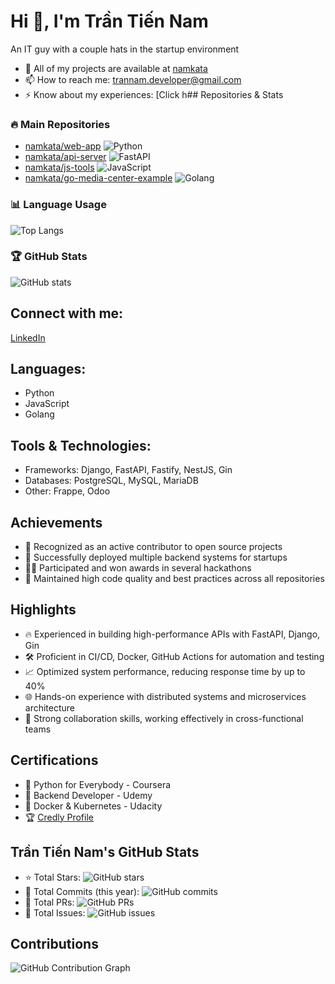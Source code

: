 # Hi 👋, I'm Trần Tiến Nam

An IT guy with a couple hats in the startup environment

- 🌱 All of my projects are available at [namkata](https://github.com/namkata)
- 📫 How to reach me: [trannam.developer@gmail.com](mailto:trannam.developer@gmail.com)
- ⚡ Know about my experiences: [Click h## Repositories & Stats

### 🔥 Main Repositories
- [namkata/web-app](https://github.com/namkata/web-app) ![Python](https://img.shields.io/badge/Python-3776AB?style=flat&logo=python&logoColor=white)
- [namkata/api-server](https://github.com/namkata/fastapi-ex) ![FastAPI](https://img.shields.io/badge/FastAPI-009688?style=flat&logo=fastapi&logoColor=white)
- [namkata/js-tools](https://github.com/namkata/next-duolingo-clone) ![JavaScript](https://img.shields.io/badge/JavaScript-F7DF1E?style=flat&logo=javascript&logoColor=black)
- [namkata/go-media-center-example](https://github.com/namkata/go-media-center-example) ![Golang](https://img.shields.io/badge/Go-00ADD8?style=flat&logo=go&logoColor=white)

### 📊 Language Usage
![Top Langs](https://github-readme-stats.vercel.app/api/top-langs/?username=namkata&layout=compact&hide=html,css)

### 🏆 GitHub Stats
![GitHub stats](https://github-readme-stats.vercel.app/api?username=namkata&show_icons=true&theme=radical)

## Connect with me:
[LinkedIn](https://www.linkedin.com/in/nam-tr%E1%BA%A7n-ti%E1%BA%BFn-624289325/)

## Languages:
- Python
- JavaScript
- Golang

## Tools & Technologies:
- Frameworks: Django, FastAPI, Fastify, NestJS, Gin
- Databases: PostgreSQL, MySQL, MariaDB
- Other: Frappe, Odoo

## Achievements
- 🏅 Recognized as an active contributor to open source projects
- 🚀 Successfully deployed multiple backend systems for startups
- 🧑‍💻 Participated and won awards in several hackathons
- 🌟 Maintained high code quality and best practices across all repositories

## Highlights
- 🔥 Experienced in building high-performance APIs with FastAPI, Django, Gin
- 🛠 Proficient in CI/CD, Docker, GitHub Actions for automation and testing
- 📈 Optimized system performance, reducing response time by up to 40%
- 🌐 Hands-on experience with distributed systems and microservices architecture
- 🤝 Strong collaboration skills, working effectively in cross-functional teams

## Certifications
- 📜 Python for Everybody - Coursera
- 📜 Backend Developer - Udemy
- 📜 Docker & Kubernetes - Udacity
- 🏆 [Credly Profile](https://www.credly.com/users/nam-tr-n-ti-n/badges)

## Trần Tiến Nam's GitHub Stats

- ⭐ Total Stars: ![GitHub stars](https://img.shields.io/github/stars/namkata?style=social)
- 💾 Total Commits (this year): ![GitHub commits](https://img.shields.io/github/commit-activity/y/namkata)
- 📝 Total PRs: ![GitHub PRs](https://img.shields.io/github/issues-pr/namkata)
- 🐛 Total Issues: ![GitHub issues](https://img.shields.io/github/issues/namkata)

## Contributions

![GitHub Contribution Graph](https://github-readme-activity-graph.vercel.app/graph?username=namkata&theme=radical)
